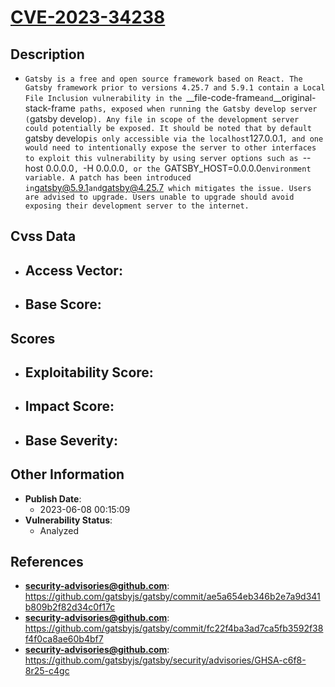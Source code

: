 
# [CVE-2023-34238](https://cve.mitre.org/cgi-bin/cvename.cgi?name=CVE-2023-34238)

## Description

- `Gatsby is a free and open source framework based on React. The Gatsby framework prior to versions 4.25.7 and 5.9.1 contain a Local File Inclusion vulnerability in the `__file-code-frame` and `__original-stack-frame` paths, exposed when running the Gatsby develop server (`gatsby develop`). Any file in scope of the development server could potentially be exposed. It should be noted that by default `gatsby develop` is only accessible via the localhost `127.0.0.1`, and one would need to intentionally expose the server to other interfaces to exploit this vulnerability by using server options such as `--host 0.0.0.0`, `-H 0.0.0.0`, or the `GATSBY_HOST=0.0.0.0` environment variable. A patch has been introduced in `gatsby@5.9.1` and `gatsby@4.25.7` which mitigates the issue. Users are advised to upgrade. Users unable to upgrade should avoid exposing their development server to the internet.`

## Cvss Data

- **Access Vector**:
  - 
- **Base Score**:
  - 

## Scores

- **Exploitability Score**:
  - 
- **Impact Score**:
  - 
- **Base Severity**:
  - 

## Other Information

- **Publish Date**:
  - 2023-06-08 00:15:09
- **Vulnerability Status**:
  - Analyzed

## References

- **security-advisories@github.com**: https://github.com/gatsbyjs/gatsby/commit/ae5a654eb346b2e7a9d341b809b2f82d34c0f17c
- **security-advisories@github.com**: https://github.com/gatsbyjs/gatsby/commit/fc22f4ba3ad7ca5fb3592f38f4f0ca8ae60b4bf7
- **security-advisories@github.com**: https://github.com/gatsbyjs/gatsby/security/advisories/GHSA-c6f8-8r25-c4gc
